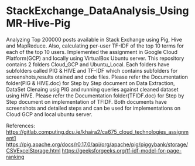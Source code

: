 # StackExchange_DataAnalysis_UsingMR-Hive-Pig
Analyzing Top 200000 posts available in Stack Exchange using Pig, Hive and MapReduce. 
Also, calculating per-user TF-IDF of the top 10 terms for each of the top 10 users.
Implemented the assignment in Google Cloud Platform(GCP) and locally using VirtualBox Ubuntu server.
This repository contains 2 folders Cloud_GCP and Ubuntu_Local. Each folders have subfolders called PIG & HIVE and TF-IDF which contains subfolders for screenshots,results otained and code files.
Please refer the Documentation folder(PIG & HIVE.doc) for Step by Step document on Data Extraction, DataSet Clenaing usig PIG and running queries against cleaned dataset using HIVE.
Please refer the Documentation folder(TFIDF.doc) for Step by Step document on implementation of TFIDF.
Both documents have screenshots and detailed steps and can be used for implementations on Cloud GCP and local ubuntu server.


References:
https://gitlab.computing.dcu.ie/khaira2/ca675_cloud_technologies_assignment1
https://pig.apache.org/docs/r0.17.0/api/org/apache/pig/piggybank/storage/CSVExcelStorage.html
https://geeksforgeeks.org/tf-idf-model-for-page-ranking
